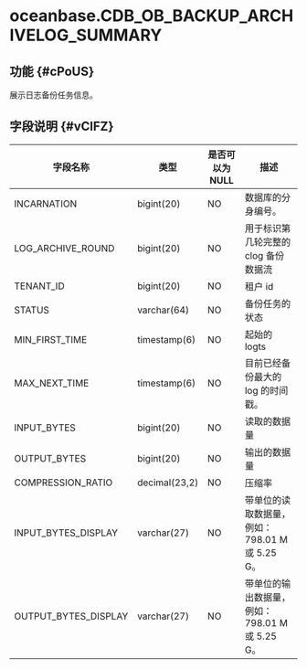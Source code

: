 oceanbase.CDB_OB_BACKUP_ARCHIVELOG_SUMMARY 
===============================================================



功能 {#cPoUS}
-----------

展示日志备份任务信息。

字段说明 {#vClFZ}
-------------



|       **字段名称**       |    **类型**     | **是否可以为 NULL** |             **描述**              |
|----------------------|---------------|----------------|---------------------------------|
| INCARNATION          | bigint(20)    | NO             | 数据库的分身编号。                       |
| LOG_ARCHIVE_ROUND    | bigint(20)    | NO             | 用于标识第几轮完整的 clog 备份数据流           |
| TENANT_ID            | bigint(20)    | NO             | 租户 id                           |
| STATUS               | varchar(64)   | NO             | 备份任务的状态                         |
| MIN_FIRST_TIME       | timestamp(6)  | NO             | 起始的 logts                       |
| MAX_NEXT_TIME        | timestamp(6)  | NO             | 目前已经备份最大的  log 的时间戳。            |
| INPUT_BYTES          | bigint(20)    | NO             | 读取的数据量                          |
| OUTPUT_BYTES         | bigint(20)    | NO             | 输出的数据量                          |
| COMPRESSION_RATIO    | decimal(23,2) | NO             | 压缩率                             |
| INPUT_BYTES_DISPLAY  | varchar(27)   | NO             | 带单位的读取数据量，例如：798.01 M 或 5.25 G。 |
| OUTPUT_BYTES_DISPLAY | varchar(27)   | NO             | 带单位的输出数据量，例如：798.01 M 或 5.25 G。 |



